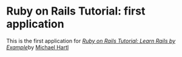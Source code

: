 # Ruby on Rails Tutorial: first application 

This is the first application for 
[*Ruby on Rails Tutorial: Learn Rails by Example*](http://railstutorial.org/)by [Michael Hartl](http://michaelhartl.com/) 
